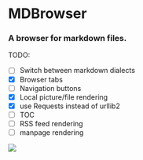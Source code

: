 # MDBrowser


### A browser for markdown files.

TODO:
- [ ] Switch between markdown dialects
- [x] Browser tabs
- [ ] Navigation buttons
- [x] Local picture/file rendering
- [x] use Requests instead of urllib2
- [ ] TOC
- [ ] RSS feed rendering
- [ ] manpage rendering

<img src="http://pantoff0l.nl/~tuxx/markdown.png">

